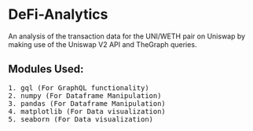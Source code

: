 # DeFi-Analytics

An analysis of the transaction data for the UNI/WETH pair on Uniswap by making use of the Uniswap V2 API and TheGraph queries.

## Modules Used:
<pre>
1. gql (For GraphQL functionality)
2. numpy (For Dataframe Manipulation)
3. pandas (For Dataframe Manipulation)
4. matplotlib (For Data visualization)
5. seaborn (For Data visualization)
</pre>
